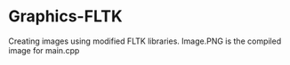 # Graphics-FLTK
Creating images using modified FLTK libraries.
Image.PNG is the compiled image for main.cpp
